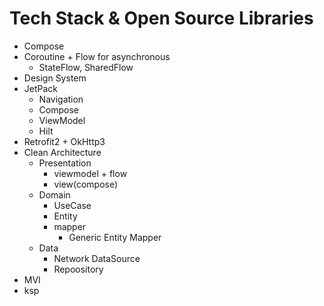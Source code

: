 # Tech Stack & Open Source Libraries
- Compose
- Coroutine + Flow for asynchronous
  - StateFlow, SharedFlow
- Design System
- JetPack
  - Navigation
  - Compose
  - ViewModel
  - Hilt
- Retrofit2 + OkHttp3
- Clean Architecture
  - Presentation
    - viewmodel + flow
    - view(compose)
  - Domain
    - UseCase
    - Entity
    - mapper
      - Generic Entity Mapper
  - Data
    - Network DataSource
    - Repoository
- MVI
- ksp 
